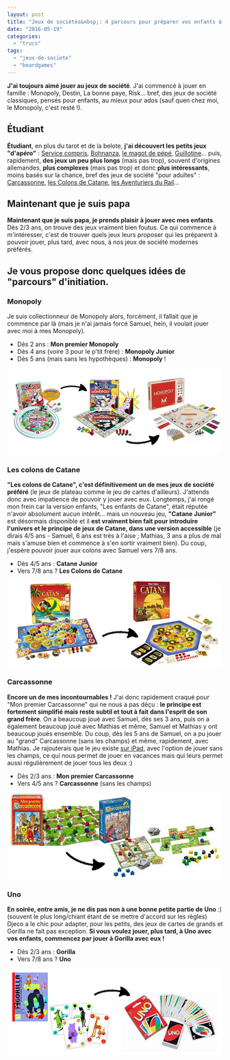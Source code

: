 ```yaml
---
layout: post
title: "Jeux de sociétés&nbsp;: 4 parcours pour préparer vos enfants à devenir vos partenaires"
date: "2016-05-19"
categories: 
  - "trucs"
tags: 
  - "jeux-de-societe"
  - "boardgames"
---
```


**J'ai toujours aimé jouer au jeux de société**. J'ai commencé à jouer en famille : Monopoly, Destin, La bonne paye, Risk... bref, des jeux de société classiques, pensés pour enfants, au mieux pour ados (sauf quen chez moi, le Monopoly, c'est resté !).

## Étudiant

**Étudiant**, en plus du tarot et de la belote, **j'ai découvert les petits jeux "d'apéro"** : [Service compris](http://www.trictrac.net/jeu-de-societe/service-compris-1), [Bohnanza](http://www.trictrac.net/jeu-de-societe/bohnanza), [le magot de pépé](http://www.trictrac.net/jeu-de-societe/le-magot-de-pepe), [Guillotine](http://www.trictrac.net/jeu-de-societe/guillotine)... puis, rapidement, **des jeux un peu plus longs** (mais pas trop), souvent d'origines allemandes, **plus complexes** (mais pas trop) et donc **plus intéressants**, moins basés sur la chance, bref des jeux de société "pour adultes" : [Carcassonne](http://www.trictrac.net/jeu-de-societe/carcassonne), [les Colons de Catane](http://www.trictrac.net/jeu-de-societe/les-colons-de-catane), [les Aventuriers du Rail](http://www.trictrac.net/jeu-de-societe/les-aventuriers-du-rail-0)...

## Maintenant que je suis papa

**Maintenant que je suis papa, je prends plaisir à jouer avec mes enfants**. Dès 2/3 ans, on trouve des jeux vraiment bien foutus. Ce qui commence à m'intéresser, c'est de trouver quels jeux leurs proposer qui les préparent à pouvoir jouer, plus tard, avec nous, à nos jeux de société modernes préférés.

## Je vous propose donc quelques idées de "parcours" d'initiation.

### Monopoly

Je suis collectionneur de Monopoly alors, forcément, il fallait que je commence par là (mais je n'ai jamais forcé Samuel, hein, il voulait jouer avec moi à mes Monopoly).

- Dès 2 ans : **Mon premier Monopoly**
- Dès 4 ans (voire 3 pour le p'tit frère) : **Monopoly Junior**
- Dès 5 ans (mais sans les hypothèques) : **Monopoly** !

![monopoly](/images/2016/05/monopoly.jpg)

### Les colons de Catane

**"Les colons de Catane", c'est définitivement un de mes jeux de société préféré** (le jeux de plateau comme le jeu de cartes d'ailleurs). J'attends donc avec impatience de pouvoir y jouer avec eux. Longtemps, j'ai rongé mon frein car la version enfants, "Les enfants de Catane", était réputée n'avoir absolument aucun intérêt... mais un nouveau jeu, **"Catane Junior"** est désormais disponible et il **est vraiment bien fait pour introduire l'univers et le principe de jeux de Catane, dans une version accessible** (je dirais 4/5 ans - Samuel, 6 ans est très à l'aise ; Mathias, 3 ans a plus de mal mais s'amuse bien et commence à s'en sortir vraiment bien). Du coup, j'espère pouvoir jouer aux colons avec Samuel vers 7/8 ans.

- Dès 4/5 ans : **Catane Junior**
- Vers 7/8 ans ? **Les Colons de Catane**

![Les Colons de Catane](/images/2016/05/catane.jpg)

### Carcassonne

**Encore un de mes incontournables !** J'ai donc rapidement craqué pour "Mon premier Carcassonne" qui ne nous a pas déçu : **le principe est fortement simplifié mais reste subtil et tout à fait dans l'esprit de son grand frère**. On a beaucoup joué avec Samuel, dès ses 3 ans, puis on a également beaucoup joué avec Mathias et même, Samuel et Mathias y ont beaucoup joués ensemble. Du coup, dès les 5 ans de Samuel, on a pu jouer au "grand" Carcassonne (sans les champs) et même, rapidement, avec Mathias. Je rajouterais que le jeu existe [sur iPad](https://itunes.apple.com/fr/app/carcassonne/id375295479?mt=8), avec l'option de jouer sans les champs, ce qui nous permet de jouer en vacances mais qui leurs permet aussi régulièrement de jouer tous les deux :)

- Dès 2/3 ans : **Mon premier Carcassonne**
- Vers 4/5 ans ? **Carcassonne** (sans les champs)

![Carcassonne](/images/2016/05/carcassonne.jpg)

### Uno

**En soirée, entre amis, je ne dis pas non à une bonne petite partie de Uno** :) (souvent le plus long/chiant étant de se mettre d'accord sur les règles) Djeco a le chic pour adapter, pour les petits, des jeux de cartes de grands et Gorilla ne fait pas exception. **Si vous voulez jouer, plus tard, à Uno avec vos enfants, commencez par jouer à Gorilla avec eux !**

- Dès 2/3 ans : **Gorilla**
- Vers 7/8 ans ? **Uno**

![Uno](/images/2016/05/uno-1.jpg)
